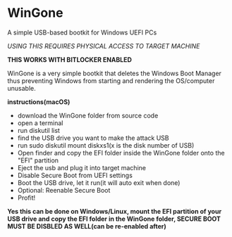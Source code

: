 # WinGone
A simple USB-based bootkit for Windows UEFI PCs

_USING THIS REQUIRES PHYSICAL ACCESS TO TARGET MACHINE_

**THIS WORKS WITH BITLOCKER ENABLED**

WinGone is a very simple bootkit that deletes the Windows Boot Manager thus preventing Windows from starting and rendering the OS/computer unusable.

**instructions(macOS)**
- download the WinGone folder from source code
- open a terminal
- run diskutil list
- find the USB drive you want to make the attack USB
- run sudo diskutil mount diskxs1(x is the disk number of USB)
- Open finder and copy the EFI folder inside the WinGone folder onto the "EFI" partition
- Eject the usb and plug it into target machine
- Disable Secure Boot from UEFI settings
- Boot the USB drive, let it run(it will auto exit when done)
- Optional: Reenable Secure Boot
- Profit!

**Yes this can be done on Windows/Linux, mount the EFI partition of your USB drive and copy the EFI folder in the WinGone folder, SECURE BOOT MUST BE DISBLED AS WELL(can be re-enabled after)**
